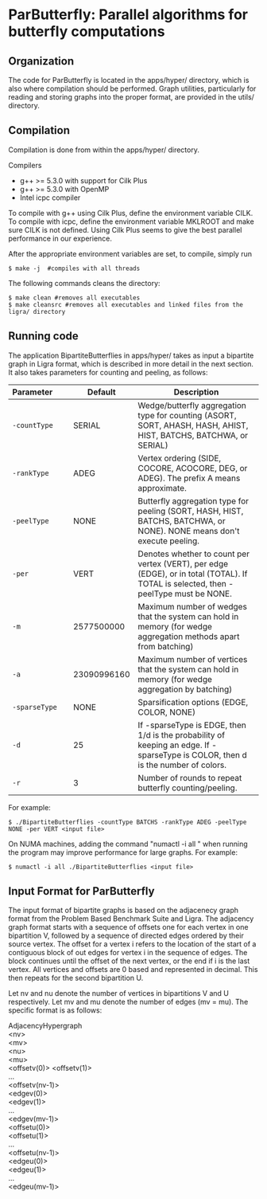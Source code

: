 ParButterfly: Parallel algorithms for butterfly computations
======================

Organization
--------

The code for ParButterfly is located in the apps/hyper/ directory, which is
also where compilation should be performed. Graph utilities, particularly
for reading and storing graphs into the proper format, are provided in the
utils/ directory.

Compilation
--------

Compilation is done from within the apps/hyper/ directory.

Compilers

* g++ &gt;= 5.3.0 with support for Cilk Plus
* g++ &gt;= 5.3.0 with OpenMP
* Intel icpc compiler

To compile with g++ using Cilk Plus, define the environment variable
CILK. To compile with icpc, define the environment variable MKLROOT
and make sure CILK is not defined. Using Cilk Plus seems to give the best
parallel performance in our experience.

After the appropriate environment variables are set, to compile,
simply run

```
$ make -j  #compiles with all threads
```

The following commands cleans the directory:
```
$ make clean #removes all executables
$ make cleansrc #removes all executables and linked files from the ligra/ directory
```

Running code
-------
The application BipartiteButterflies in apps/hyper/ takes as input a bipartite
graph in Ligra format, which is described in more detail in the next section.
It also takes parameters for counting and peeling, as follows:

| Parameter&nbsp;&nbsp;&nbsp;&nbsp;&nbsp;&nbsp;| Default     | Description                                      |
| ---------    | -------     | ------------------------------------------------ |
| `-countType` | SERIAL      | Wedge/butterfly aggregation type for counting (ASORT, SORT, AHASH, HASH, AHIST, HIST, BATCHS, BATCHWA, or SERIAL) |
| `-rankType`  | ADEG        | Vertex ordering (SIDE, COCORE, ACOCORE, DEG, or ADEG). The prefix A means approximate.                |
| `-peelType`  | NONE        | Butterfly aggregation type for peeling (SORT, HASH, HIST, BATCHS, BATCHWA, or NONE). NONE means don't execute peeling. |
| `-per`       | VERT        | Denotes whether to count per vertex (VERT), per edge (EDGE), or in total (TOTAL). If TOTAL is selected, then -peelType must be NONE. |
| `-m`         | 2577500000  | Maximum number of wedges that the system can hold in memory (for wedge aggregation methods apart from batching) |
| `-a`         | 23090996160 | Maximum number of vertices that the system can hold in memory (for wedge aggregation by batching) |
| `-sparseType`| NONE        | Sparsification options (EDGE, COLOR, NONE) |
| `-d`         | 25          | If -sparseType is EDGE, then 1/d is the probability of keeping an edge. If -sparseType is COLOR, then d is the number of colors. |
| `-r`         | 3           | Number of rounds to repeat butterfly counting/peeling. |

For example:

```
$ ./BipartiteButterflies -countType BATCHS -rankType ADEG -peelType NONE -per VERT <input file>
``` 

On NUMA machines, adding the command "numactl -i all " when running
the program may improve performance for large graphs. For example:

```
$ numactl -i all ./BipartiteButterflies <input file>
``` 


Input Format for ParButterfly
-----------
The input format of bipartite graphs is based on the adjacenecy graph format
from the Problem Based Benchmark Suite and Ligra. The adjacency graph format
starts with a sequence of offsets one for each vertex in one bipartition V,
 followed by a sequence of directed edges ordered by their source
 vertex. The offset for a vertex i refers to the location of the start
 of a contiguous block of out edges for vertex i in the sequence of
 edges. The block continues until the offset of the next vertex, or
 the end if i is the last vertex. All vertices and offsets are 0 based
 and represented in decimal. This then repeats for the second bipartition U.

 Let nv and nu denote the number of vertices in bipartitions V and U respectively. 
 Let mv and mu denote the number of edges (mv = mu). 
 The specific format is as follows:

AdjacencyHypergraph  
&lt;nv>  
&lt;mv>  
&lt;nu>  
&lt;mu>  
&lt;offsetv(0)> 
&lt;offsetv(1)>  
...  
&lt;offsetv(nv-1)>  
&lt;edgev(0)>  
&lt;edgev(1)>  
...  
&lt;edgev(mv-1)>   
&lt;offsetu(0)>  
&lt;offsetu(1)>  
...  
&lt;offsetu(nv-1)>  
&lt;edgeu(0)>  
&lt;edgeu(1)>  
...  
&lt;edgeu(mv-1)> 